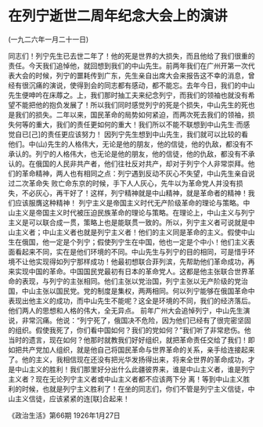 # 在列宁逝世二周年纪念大会上的演讲

(一九二六年一月二十一日)

同志们！列宁先生已去世二年了！他的死是世界的大损失，而且他给了我们很重的责任。今天我们追悼他，就回想到我们的中山先生。前两年我们在广州开第一次代表大会的时候，列宁的噩耗传到广东，先生亲自出席大会来报告这不幸的消息，曾经有很沉痛的演说，使得到会的同志都有感动，都不能忘。去年今日，我们的中山先生便呻吟在床蓐之。上，我们那时抽工夫来纪念列宁，而我们的领袖也就没有希望不能把他的抱负发展了！所以我们同时感觉列宁的死是个损失，中山先生的死也是我们的损失。二年以来，国民革命的局势如何紧迫，而两次死去我们的领袖，损失何等的重大，我们的责任更如何的重大！我们所以不能不联想到中山先生·而感觉自已[己]的责任更应该努力！
因列宁先生想到中山先生，我们就可以比较的看他们。中(山)先生的人格伟大，无论是他的朋友，他的信徒，他的仇敌，都没有不承认的。列宁的人格伟大，也无论是他的朋友，他的信徒，他的仇敌，都没有不承认的。在俄国的人民非共产者，他们往社反对共产，却对于列宁个人非常崇拜。他们的革命精神，两人也有相同之点：列宁遇到反动不灰心不失望，中山先生亲自说过二次革命失
败亡命东京的时候，手下人人灰心，先牛以为革命党人并没有损失，不必灰心，再干好了！这样，列宁精神就是中山精神，就是革命者的精神！我们应该服膺这种精神！
列宁主义是帝国主义时代无产阶级革命的理论与策略。中山主义是帝国主义时代被压迫民族革命的理论与策略。在理论上，中山主义与列宁主义是可以联合成一贯，策略上也是能联贯一致的。所以，列宁主义者可说就是中山主义者；中山主义者也就是列宁主义者！他们的主义同是革命的主义。假使中山生在俄国，他一定是个列宁；假使列宁生在中国，他也一定是个中小！他们主义表面看起来不同，实在是他们环境的不同。中山先生与列宁的目的相同，可是惜乎环境不让他实现得如列宁那样成功！他最初想联合菲列滨，先帮助他们革命成功，再来实现中国的革命。中国国民党最初有日本的革命党人。这都是他主张联合世界革命的表现，与列宁的主张相同。他们主张以党治国，列宁主张以无产阶级的党治国，中山主张以国民党。党的制度是集权，两两相同。何以列宁能够在俄国革命中表现出他主义的成功，而中山先生不能呢？这全是环境的不同，我们的经济落后。他们两人的思想和人格的伟大，全无异点。
前年广州大会追悼列宁，中山先生演说，非常沉痛。他说：“列宁死了，俄国决不危险，因为他们已经有了很完密坚固的组织。假使我死了，你们看中国如何？我们的党如何？”我们听了非常悲伤。他当时的遗言，现在如何？他那时就教我们好好组织，就把革命责任交给了我们！即如把共产党加人组织，就是他自己将国民革命与世界革命的关系，亲手给连接起来了。他的主义，我相信现在还没有把光华发扬得出来，将来全世界的革命成功，才是中山主义的胜利！我们那里好分出什么此疆彼界来，谁是中山主义者，谁是列宁主义者？现在无论列宁主义者或中山主义者都不应该两下分
离！等到中山主义胜利的时候，也就是列宁主义胜利了！在坐的同志们，你们不管是列宁主义信徒，中山主义信徒，应该紧紧的连[联]合起来！

《政治生活》第66期
1926年1月27日



